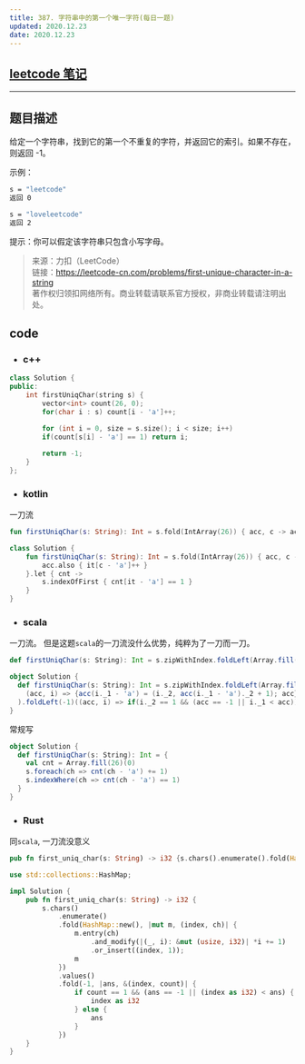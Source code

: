 ```yaml
---
title: 387. 字符串中的第一个唯一字符(每日一题)
updated: 2020.12.23  
date: 2020.12.23  
---
```


## [leetcode 笔记](https://lzyprime.github.io/leetcode/leetcode)

---

## 题目描述

给定一个字符串，找到它的第一个不重复的字符，并返回它的索引。如果不存在，则返回 -1。

示例：
```bash
s = "leetcode"
返回 0

s = "loveleetcode"
返回 2
```

提示：你可以假定该字符串只包含小写字母。

> 来源：力扣（LeetCode）  
>  链接：https://leetcode-cn.com/problems/first-unique-character-in-a-string  
> 著作权归领扣网络所有。商业转载请联系官方授权，非商业转载请注明出处。

## code

- ### c++ 

```c++
class Solution {
public:
    int firstUniqChar(string s) {
        vector<int> count(26, 0);
        for(char i : s) count[i - 'a']++;
        
        for (int i = 0, size = s.size(); i < size; i++)
        if(count[s[i] - 'a'] == 1) return i;

        return -1;
    }
};
```

- ### kotlin

一刀流

```kotlin
fun firstUniqChar(s: String): Int = s.fold(IntArray(26)) { acc, c -> acc.also { it[c - 'a']++ }}.let { cnt -> s.indexOfFirst { cnt[it - 'a'] == 1 }}
```

```kotlin
class Solution {
    fun firstUniqChar(s: String): Int = s.fold(IntArray(26)) { acc, c ->
        acc.also { it[c - 'a']++ }
    }.let { cnt ->
        s.indexOfFirst { cnt[it - 'a'] == 1 }
    }
}
```

- ### scala

一刀流。 但是这题`scala`的一刀流没什么优势，纯粹为了一刀而一刀。

```scala
def firstUniqChar(s: String): Int = s.zipWithIndex.foldLeft(Array.fill(26)((0, 0)))((acc, i) => {acc(i._1 - 'a') = (i._2, acc(i._1 - 'a')._2 + 1); acc}).foldLeft(-1)((acc, i) => if(i._2 == 1 && (acc == -1 || i._1 < acc)) i._1 else acc)
```

```scala
object Solution {
  def firstUniqChar(s: String): Int = s.zipWithIndex.foldLeft(Array.fill(26)((0, 0)))(
    (acc, i) => {acc(i._1 - 'a') = (i._2, acc(i._1 - 'a')._2 + 1); acc}
  ).foldLeft(-1)((acc, i) => if(i._2 == 1 && (acc == -1 || i._1 < acc)) i._1 else acc)
}
```

常规写

```scala
object Solution {
  def firstUniqChar(s: String): Int = {
    val cnt = Array.fill(26)(0)
    s.foreach(ch => cnt(ch - 'a') += 1)
    s.indexWhere(ch => cnt(ch - 'a') == 1)
  }
}
```

- ### Rust

同`scala`, 一刀流没意义

```rust
pub fn first_uniq_char(s: String) -> i32 {s.chars().enumerate().fold(HashMap::new(), |mut m, (index, ch)| {m.entry(ch).and_modify(|(_, i): &mut (usize, i32)| *i += 1).or_insert((index, 1));m}).values().fold(-1, |ans, &(index, count)| {if count == 1 && (ans == -1 || (index as i32) < ans) {index as i32} else {ans}})}
```

```rust
use std::collections::HashMap;

impl Solution {
    pub fn first_uniq_char(s: String) -> i32 {
        s.chars()
            .enumerate()
            .fold(HashMap::new(), |mut m, (index, ch)| {
                m.entry(ch)
                    .and_modify(|(_, i): &mut (usize, i32)| *i += 1)
                    .or_insert((index, 1));
                m
            })
            .values()
            .fold(-1, |ans, &(index, count)| {
                if count == 1 && (ans == -1 || (index as i32) < ans) {
                    index as i32
                } else {
                    ans
                }
            })
    }
}
```